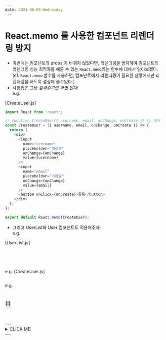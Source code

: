 ```yaml
---
date: 2021-06-09-Wednesday 
---
```


# React.memo 를 사용한 컴포넌트 리렌더링 방지
- 이번에는 컴포넌트의 props 가 바뀌지 않았다면, 리렌더링을 방지하여 컴포넌트의 리렌더링 성능 최적화를 해줄 수 있는 `React.memo`라는 함수에 대해서 알아보겠다.    
(cf. `React.memo` 함수를 사용하면, 컴포넌트에서 리렌더링이 필요한 상황에서만 리렌더링을 하도록 설정해 줄수있다.)
- 사용법은 그냥 _감싸주기만 하면 된다!_      
e.g.    

[CreateUser.js]

```javascript
import React from 'react';

// function CreateUser({ username, email, onChange, onCreate }) {} 에서... 아래와 같이 ....  
const CreateUser = ({ username, email, onChange, onCreate }) => {
  return (
    <div>
      <input
        name="username"
        placeholder="계정명"
        onChange={onChange}
        value={username}
      />
      <input
        name="email"
        placeholder="이메일"
        onChange={onChange}
        value={email}
      />
      <button onClick={onCreate}>등록</button>
    </div>
  );
};

export default React.memo(CreateUser);
```
- 그리고 UserList와 User 컴포넌트도 적용해주자;   
e.g.     
  
[UserList.js]

```javascript

```


> 


<br>
<br>


> 


e.g.
[CreateUser.js]

```javascript
```
e.g.
```javascript
```

<div style="padding-left: px;">
	<img src="" alt="" style="width: px;" />	
</div>

<div style="padding-left: px;">
	<img src="" alt="" style="width: px;" />	
</div>

📌😉

<br>
<br>
---
<details>
	<summary>CLICK ME!</summary>

- cf. 
	- hhttps://react.vlpt.us/basic/19-React.memo.html
	- https://xiubindev.tistory.com/99

	
</details>
---





	